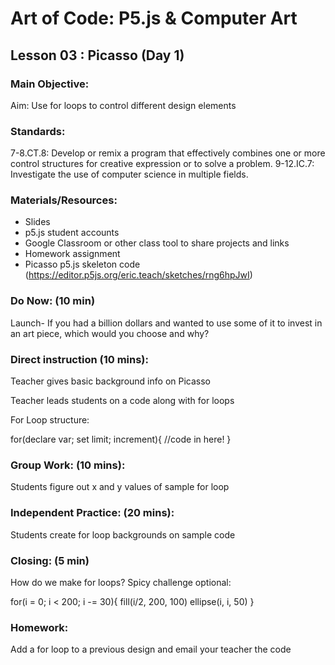 # Art of Code: P5.js & Computer Art
## Lesson 03 : Picasso (Day 1)

### Main Objective:

Aim: Use for loops to control different design elements 

### Standards:

7-8.CT.8: Develop or remix a program that effectively combines one or more control structures for creative expression or to solve a problem.
9-12.IC.7: Investigate the use of computer science in multiple fields.


### Materials/Resources:

- Slides
- p5.js student accounts
- Google Classroom or other class tool to share projects and links
- Homework assignment
- Picasso p5.js skeleton code (https://editor.p5js.org/eric.teach/sketches/rng6hpJwI)


### Do Now: (10 min)

Launch- If you had a billion dollars and wanted to use some of it to invest in an art piece, which would you choose and why?





### Direct instruction (10 mins):

Teacher gives basic background info on Picasso

Teacher leads students on a code along with for loops

For Loop structure:

for(declare var; set limit; increment){
//code in here!
}


### Group Work: (10 mins):

Students figure out x and y values of sample for loop

### Independent Practice: (20 mins):

Students create for loop backgrounds on sample code

### Closing: (5 min)

How do we make for loops? Spicy challenge optional:


for(i = 0; i < 200; i -= 30){
   fill(i/2, 200, 100)
   ellipse(i, i, 50)
}


### Homework: 

Add a for loop to a previous design and email your teacher the code
